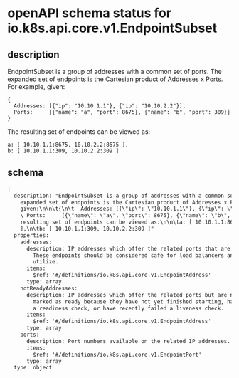 # openAPI schema status for io.k8s.api.core.v1.EndpointSubset

## description

EndpointSubset is a group of addresses with a common set of ports. The expanded set of endpoints is the Cartesian product of Addresses x Ports. For example, given:

	{
	  Addresses: [{"ip": "10.10.1.1"}, {"ip": "10.10.2.2"}],
	  Ports:     [{"name": "a", "port": 8675}, {"name": "b", "port": 309}]
	}

The resulting set of endpoints can be viewed as:

	a: [ 10.10.1.1:8675, 10.10.2.2:8675 ],
	b: [ 10.10.1.1:309, 10.10.2.2:309 ]

## schema

```yaml
|
  description: "EndpointSubset is a group of addresses with a common set of ports. The
    expanded set of endpoints is the Cartesian product of Addresses x Ports. For example,
    given:\n\n\t{\n\t  Addresses: [{\"ip\": \"10.10.1.1\"}, {\"ip\": \"10.10.2.2\"}],\n\t
    \ Ports:     [{\"name\": \"a\", \"port\": 8675}, {\"name\": \"b\", \"port\": 309}]\n\t}\n\nThe
    resulting set of endpoints can be viewed as:\n\n\ta: [ 10.10.1.1:8675, 10.10.2.2:8675
    ],\n\tb: [ 10.10.1.1:309, 10.10.2.2:309 ]"
  properties:
    addresses:
      description: IP addresses which offer the related ports that are marked as ready.
        These endpoints should be considered safe for load balancers and clients to
        utilize.
      items:
        $ref: '#/definitions/io.k8s.api.core.v1.EndpointAddress'
      type: array
    notReadyAddresses:
      description: IP addresses which offer the related ports but are not currently
        marked as ready because they have not yet finished starting, have recently failed
        a readiness check, or have recently failed a liveness check.
      items:
        $ref: '#/definitions/io.k8s.api.core.v1.EndpointAddress'
      type: array
    ports:
      description: Port numbers available on the related IP addresses.
      items:
        $ref: '#/definitions/io.k8s.api.core.v1.EndpointPort'
      type: array
  type: object

```

